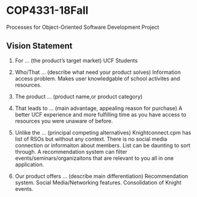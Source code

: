 # COP4331-18Fall
Processes for Object-Oriented Software Development Project

## Vision Statement
  1. For ... (the product’s target market)
        UCF Students
  2. Who/That ... (describe what need your product solves)
        Information access problem. Makes user knowledgable of school activites and resources.   
  3. The product ... (product name,or product category)
        
  4. That leads to ... (main advantage, appealing reason for purchase)
        A better UCF experience and more fulfilling time as you have access to resources you were unaware of before. 
  5. Unlike the ... (principal competing alternatives)
        Knightconnect.cpm has list of RSOs but without any context. There is no social media connection or informaiton about members. List can be daunting to sort through. A recommendation system can filter events/seminars/organizaitons that are relevant to you all in one application.
  6. Our product offers ... (describe main differentiation)
        Recommendation system. Social Media/Networking features. Consolidation of Knight events. 
